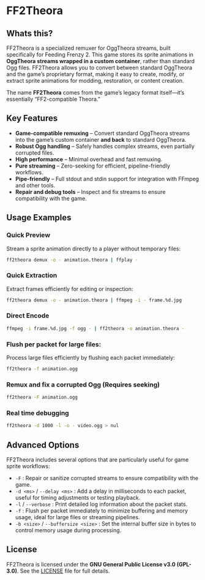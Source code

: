# FF2Theora

## Whats this?

FF2Theora is a specialized remuxer for OggTheora streams, built specifically for Feeding Frenzy 2. This game stores its sprite animations in **OggTheora streams wrapped in a custom container**, rather than standard Ogg files. FF2Theora allows you to convert between standard OggTheora and the game’s proprietary format, making it easy to create, modify, or extract sprite animations for modding, restoration, or content creation.

The name **FF2Theora** comes from the game’s legacy format itself—it’s essentially “FF2-compatible Theora.”


## Key Features
- **Game-compatible remuxing** – Convert standard OggTheora streams into the game’s custom container **and back** to standard OggTheora.  
- **Robust Ogg handling** – Safely handles complex streams, even partially corrupted files.  
- **High performance** – Minimal overhead and fast remuxing.  
- **Pure streaming** – Zero-seeking for efficient, pipeline-friendly workflows.  
- **Pipe-friendly** – Full stdout and stdin support for integration with FFmpeg and other tools.  
- **Repair and debug tools** – Inspect and fix streams to ensure compatibility with the game.

## Usage Examples

### Quick Preview
Stream a sprite animation directly to a player without temporary files:
```bash
ff2theora demux -o - animation.theora | ffplay -
```
### Quick Extraction
Extract frames efficiently for editing or inspection:
```bash
ff2theora demux -o - animation.theora | ffmpeg -i - frame.%d.jpg
```
### Direct Encode
```bash
ffmpeg -i frame.%d.jpg -f ogg - | ff2theora -o animation.theora -
```
### Flush per packet for large files:
Process large files efficiently by flushing each packet immediately:
```bash
ff2theora -f animation.ogg
```
### Remux and fix a corrupted Ogg (Requires seeking)
```bash
ff2theora -F animation.ogg
```
### Real time debugging
```bash
ff2theora -d 1000 -l -o - video.ogg > nul
```
## Advanced Options

FF2Theora includes several options that are particularly useful for game sprite workflows:

- `-F` : Repair or sanitize corrupted streams to ensure compatibility with the game.  
- `-d <ms>` / `--delay <ms>` : Add a delay in milliseconds to each packet, useful for timing adjustments or testing playback.  
- `-l` / `--verbose` : Print detailed log information about the packet stats.  
- `-f` : Flush per packet immediately to minimize buffering and memory usage, ideal for large files or streaming pipelines.  
- `-b <size>` / `--buffersize <size>` : Set the internal buffer size in bytes to control memory usage during processing.
## License

FF2Theora is licensed under the **GNU General Public License v3.0 (GPL-3.0)**. See the [LICENSE](LICENSE) file for full details.


